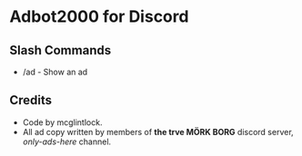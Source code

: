 # Adbot2000 for Discord

## Slash Commands

  * /ad - Show an ad

## Credits

  * Code by mcglintlock.
  * All ad copy written by members of **the trve MÖRK BORG** discord server, *only-ads-here* channel.

